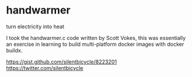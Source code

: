 # handwarmer
turn electricity into heat

I took the handwarmer.c code written by Scott Vokes, this was essentially an exercise in learning to build multi-platform docker images with docker buildx.

https://gist.github.com/silentbicycle/8223201 
https://twitter.com/silentbicycle
